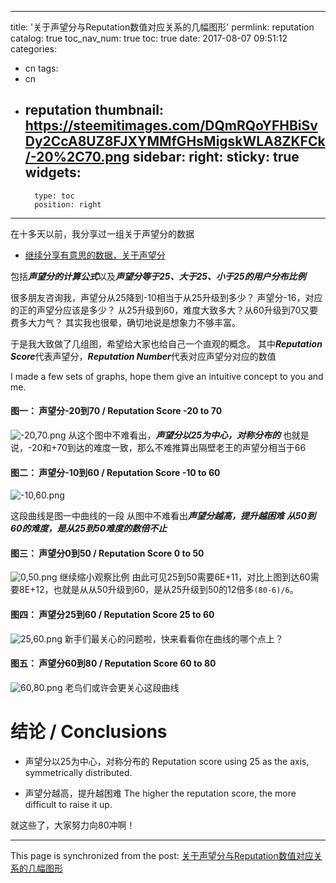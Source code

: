 
---
title: '关于声望分与Reputation数值对应关系的几幅图形'
permlink: reputation
catalog: true
toc_nav_num: true
toc: true
date: 2017-08-07 09:51:12
categories:
- cn
tags:
- cn
- reputation
thumbnail: https://steemitimages.com/DQmRQoYFHBiSvDy2CcA8UZ8FJXYMMfGHsMigskWLA8ZKFCk/-20%2C70.png
sidebar:
    right:
        sticky: true
widgets:
    -
        type: toc
        position: right
---


在十多天以前，我分享过一组关于声望分的数据
* [继续分享有意思的数据，关于声望分](https://steemit.com/cn/@oflyhigh/5utdwa)

包括***声望分的计算公式***以及***声望分等于25、大于25、小于25的用户分布比例***

很多朋友咨询我，声望分从25降到-10相当于从25升级到多少？
声望分-16，对应的正的声望分应该是多少？
从25升级到60，难度大致多大？从60升级到70又要费多大力气？
其实我也很晕，确切地说是想象力不够丰富。

于是我大致做了几组图，希望给大家也给自己一个直观的概念。
其中***Reputation Score***代表声望分，***Reputation Number***代表对应声望分对应的数值

I made a few sets of graphs, hope them give an intuitive concept to you and me. 

#### 图一： 声望分-20到70 / Reputation Score -20 to 70
![-20,70.png](https://steemitimages.com/DQmRQoYFHBiSvDy2CcA8UZ8FJXYMMfGHsMigskWLA8ZKFCk/-20%2C70.png)
从这个图中不难看出，***声望分以25为中心，对称分布的***
也就是说，-20和+70到达的难度一致，那么不难推算出隔壁老王的声望分相当于66

####  图二： 声望分-10到60 / Reputation Score -10 to 60
![-10,60.png](https://steemitimages.com/DQmQsJjWxYkzoxLS4Lq2n7dcU18E3wthA56G4ChVTgkm9pZ/-10%2C60.png)

这段曲线是图一中曲线的一段
从图中不难看出***声望分越高，提升越困难***
***从50到60的难度，是从25到50难度的数倍不止***

####  图三： 声望分0到50 / Reputation Score 0 to 50
![0,50.png](https://steemitimages.com/DQmWyaAdKSAQmWnMpxPY9ycATYJYKpK9m9DyfFy3FMqY1J6/0%2C50.png)
继续缩小观察比例
由此可见25到50需要6E+11，对比上图到达60需要8E+12，也就是从从50升级到60，是从25升级到50的12倍多`(80-6)/6`。

####  图四： 声望分25到60 / Reputation Score 25 to 60
![25,60.png](https://steemitimages.com/DQmXZWoaDDDfM7mteCG9Fp9mf5wCZe6SzHG6cdmERBTr96c/25%2C60.png)
新手们最关心的问题啦，快来看看你在曲线的哪个点上？

####  图五： 声望分60到80 / Reputation Score 60 to 80
![60,80.png](https://steemitimages.com/DQmcMYHLWGauYsqQwC4adxdmdPFvKcL9ASYAkSoj1xwZL2w/60%2C80.png)
老鸟们或许会更关心这段曲线


# 结论 / Conclusions

* 声望分以25为中心，对称分布的
Reputation score using 25 as the axis, symmetrically distributed.

* 声望分越高，提升越困难
The higher the reputation score, the more difficult to raise it up.

就这些了，大家努力向80冲啊！

- - -

This page is synchronized from the post: [关于声望分与Reputation数值对应关系的几幅图形](https://steemit.com/@oflyhigh/reputation)
